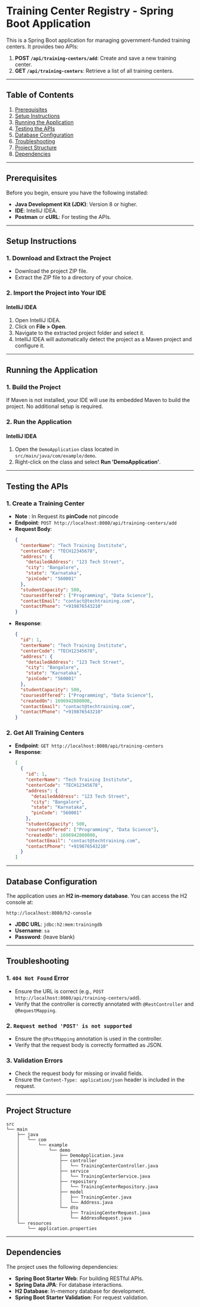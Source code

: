 # Training Center Registry - Spring Boot Application

This is a Spring Boot application for managing government-funded training centers. It provides two APIs:
1. **POST `/api/training-centers/add`**: Create and save a new training center.
2. **GET `/api/training-centers`**: Retrieve a list of all training centers.

---

## Table of Contents
1. [Prerequisites](#prerequisites)
2. [Setup Instructions](#setup-instructions)
3. [Running the Application](#running-the-application)
4. [Testing the APIs](#testing-the-apis)
5. [Database Configuration](#database-configuration)
6. [Troubleshooting](#troubleshooting)
7. [Project Structure](#project-structure)
8. [Dependencies](#dependencies)

---

## Prerequisites

Before you begin, ensure you have the following installed:
- **Java Development Kit (JDK)**: Version 8 or higher.
- **IDE**: IntelliJ IDEA.
- **Postman** or **cURL**: For testing the APIs.

---

## Setup Instructions

### 1. Download and Extract the Project
- Download the project ZIP file.
- Extract the ZIP file to a directory of your choice.

### 2. Import the Project into Your IDE
#### **IntelliJ IDEA**
1. Open IntelliJ IDEA.
2. Click on **File > Open**.
3. Navigate to the extracted project folder and select it.
4. IntelliJ IDEA will automatically detect the project as a Maven project and configure it.

---

## Running the Application

### 1. Build the Project
If Maven is not installed, your IDE will use its embedded Maven to build the project. No additional setup is required.

### 2. Run the Application
#### **IntelliJ IDEA**
1. Open the `DemoApplication` class located in `src/main/java/com/example/demo`.
2. Right-click on the class and select **Run 'DemoApplication'**.

---

## Testing the APIs

### 1. Create a Training Center
- **Note** : In Request its **pinCode** not pincode
- **Endpoint**: `POST http://localhost:8080/api/training-centers/add`
- **Request Body**:
  ```json
  {
    "centerName": "Tech Training Institute",
    "centerCode": "TECH12345678",
    "address": {
      "detailedAddress": "123 Tech Street",
      "city": "Bangalore",
      "state": "Karnataka",
      "pinCode": "560001"
    },
    "studentCapacity": 500,
    "coursesOffered": ["Programming", "Data Science"],
    "contactEmail": "contact@techtraining.com",
    "contactPhone": "+919876543210"
  }
  ```
- **Response**:
  ```json
  {
    "id": 1,
    "centerName": "Tech Training Institute",
    "centerCode": "TECH12345678",
    "address": {
      "detailedAddress": "123 Tech Street",
      "city": "Bangalore",
      "state": "Karnataka",
      "pinCode": "560001"
    },
    "studentCapacity": 500,
    "coursesOffered": ["Programming", "Data Science"],
    "createdOn": 1696942800000,
    "contactEmail": "contact@techtraining.com",
    "contactPhone": "+919876543210"
  }
  ```

### 2. Get All Training Centers
- **Endpoint**: `GET http://localhost:8080/api/training-centers`
- **Response**:
  ```json
  [
    {
      "id": 1,
      "centerName": "Tech Training Institute",
      "centerCode": "TECH12345678",
      "address": {
        "detailedAddress": "123 Tech Street",
        "city": "Bangalore",
        "state": "Karnataka",
        "pinCode": "560001"
      },
      "studentCapacity": 500,
      "coursesOffered": ["Programming", "Data Science"],
      "createdOn": 1696942800000,
      "contactEmail": "contact@techtraining.com",
      "contactPhone": "+919876543210"
    }
  ]
  ```

---

## Database Configuration

The application uses an **H2 in-memory database**. You can access the H2 console at:
```
http://localhost:8080/h2-console
```

- **JDBC URL**: `jdbc:h2:mem:trainingdb`
- **Username**: `sa`
- **Password**: (leave blank)

---

## Troubleshooting

### 1. `404 Not Found` Error
- Ensure the URL is correct (e.g., `POST http://localhost:8080/api/training-centers/add`).
- Verify that the controller is correctly annotated with `@RestController` and `@RequestMapping`.

### 2. `Request method 'POST' is not supported`
- Ensure the `@PostMapping` annotation is used in the controller.
- Verify that the request body is correctly formatted as JSON.

### 3. Validation Errors
- Check the request body for missing or invalid fields.
- Ensure the `Content-Type: application/json` header is included in the request.

---

## Project Structure

```
src
└── main
    ├── java
    │   └── com
    │       └── example
    │           └── demo
    │               ├── DemoApplication.java
    │               ├── controller
    │               │   └── TrainingCenterController.java
    │               ├── service
    │               │   └── TrainingCenterService.java
    │               ├── repository
    │               │   └── TrainingCenterRepository.java
    │               ├── model
    │               │   ├── TrainingCenter.java
    │               │   └── Address.java
    │               └── dto
    │                   ├── TrainingCenterRequest.java
    │                   └── AddressRequest.java
    └── resources
        └── application.properties
```

---

## Dependencies

The project uses the following dependencies:
- **Spring Boot Starter Web**: For building RESTful APIs.
- **Spring Data JPA**: For database interactions.
- **H2 Database**: In-memory database for development.
- **Spring Boot Starter Validation**: For request validation.
